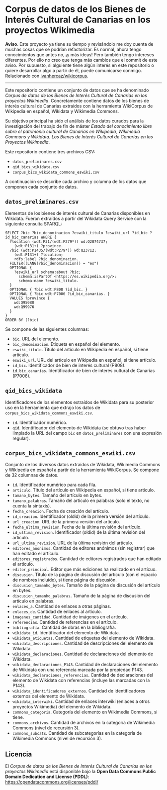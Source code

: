 # Corpus de datos de los Bienes de Interés Cultural de Canarias en los proyectos Wikimedia

**Aviso**. Este proyecto ya tiene su tiempo y revisándolo me doy cuenta de muchas cosas que se podrían refactorizar. Es normal, ahora tengo conocimientos que antes no, ¡y más ideas! Pero también tengo intereses diferentes.
Por ello no creo que tenga más cambios que el commit de este aviso. Por supuesto, si alguiente tiene algún interés en este repositorio o quiere desarrollar algo a partir de él, puede comunicarse conmigo. Relacionado con
[ivanhercaz/wikicorpus](/ivanhercaz/wikicorpus).

----

Este repositorio contiene un conjunto de datos que se ha denominado *Corpus de datos de los Bienes de Interés Cultural de Canarias en los proyectos Wikimedia*. Concretamente contiene datos de los bienes de interés cultural de Canarias extraídos con la herramienta WikiCorpus de Wikipedia en español, Wikidata y Wikimedia Commons.

Su objetivo principal ha sido el análisis de los datos curados para la investigación del trabajo de fin de máster *Estado del conocimiento libre sobre el patrimonio cultural de Canarias en Wikipedia, Wikimedia Commons y Wikidata. Los Bienes de Interés Cultural de Canarias en los Proyectos Wikimedia*.

Este repositorio contiene tres archivos CSV:

  - `datos_preliminares.csv`
  - `qid_bics_wikidata.csv`
  - `corpus_bics_wikidata_commons_eswiki.csv`

A continuación se describe cada archivo y columna de los datos que componen cada conjunto de datos.

## `datos_preliminares.csv`

Elementos de los bienes de interés cultural de Canarias disponibles en Wikidata. Fueron extraídos a partir del Wikidata Query Service con la siguiente consulta SPARQL:

```sparql
SELECT ?bic ?bic_denominacion ?eswiki_titulo ?eswiki_url ?id_bic ?id_bic_canarias WHERE {
  ?location (wdt:P31/(wdt:P279*)) wd:Q2074737;
    (wdt:P131+) ?province.
  ?bic (wdt:P1435/(wdt:P279*)) wd:Q23712;
    (wdt:P131+) ?location;
    rdfs:label ?bic_denominacion.
  FILTER((LANG(?bic_denominacion)) = "es")
  OPTIONAL {
    ?eswiki_url schema:about ?bic;
      schema:isPartOf <https://es.wikipedia.org/>;
      schema:name ?eswiki_titulo.
  }
  OPTIONAL { ?bic wdt:P808 ?id_bic. }
  OPTIONAL { ?bic wdt:P7006 ?id_bic_canarias. }
  VALUES ?province {
    wd:Q95080
    wd:Q99976
  }
}
ORDER BY (?bic)
```

Se compone de las siguientes columnas:

  - `bic`. URL del elemento.
  - `bic_denominación`. Etiqueta en español del elemento.
  - `eswiki_titulo`. Título del artículo en Wikipedia en español, si tiene artículo.
  - `eswiki_url`. URL del artículo en Wikipedia en español, si tiene artículo.
  - `id_bic`. Identificador de bien de interés cultural (P808).
  - `id_bic_canarias`. Identificador de bien de interés cultural de Canarias (P7006).

## `qid_bics_wikidata`

Identificadores de los elementos extraídos de Wikidata para su posterior uso en la herramienta que extrajo los datos de `corpus_bics_wikidata_commons_eswiki.csv`.

  - `id`. Identificador numérico.
  - `qid`. Identificador del elemento de Wikidata (se obtuvo tras haber limpiado la URL del campo `bic` en `datos_preliminares` con una expresión regular).

## `corpus_bics_wikidata_commons_eswiki.csv`

Conjunto de los diversos datos extraídos de Wikidata, Wikimedia Commons y Wikipedia en español a partir de la herramienta WikiCorpus. Se compone de 32 columnas de datos.

  - `id`. Identificador numérico para cada fila.
  - `articulo`. Titulo del artículo en Wikipedia en español, si tiene artículo.
  - `tamano_bytes`. Tamaño del artículo en bytes.
  - `tamano_palabras`. Tamaño del artículo en palabras (solo el texto, no cuenta la sintaxis).
  - `fecha_creacion`. Fecha de creación del artículo.
  - `id_creacion`. Identificador (oldid) de la primera versión del artículo.
  - `url_creacion`. URL de la primera versión del artículo.
  - `fecha_ultima_revision`. Fecha de la última revisión del artículo.
  - `id_ultima_revision`. Identificador (oldid) de la última revisión del artículo.
  - `url_ultima_revision`. URL de la última revisión del artículo.
  - `editores_anonimos`. Cantidad de editores anónimos (sin registrar) que han editado el artículo.
  - `editores_registrados`. Cantidad de editores registrados que han editado el artículo.
  - `editor_principal`. Editor que más ediciones ha realizado en el artícuo.
  - `discusion`. Título de la página de discusión del artículo (con el espacio de nombres incluído), si tiene página de discusión.
  - `discusion_tamanho_bytes`. Tamaño de la página de discusión del artículo en bytes.
  - `discusion_tamanho_palabras`. Tamaño de la página de discusión del artículo en palabras.
  - `enlaces_a`. Cantidad de enlaces a otras páginas.
  - `enlaces_de`. Cantidad de enlaces al artículo.
  - `imagenes_cantidad`. Cantidad de imágenes en el artículo.
  - `referencias`. Cantidad de referencias en el artículo.
  - `bibliografía`. Cantidad de obras en la bibliografía.
  - `wikidata_id`. Identificador del elemento de Wikidata.
  - `wikidata_etiquetas`. Cantidad de etiquetas del elemento de Wikidata.
  - `wikidata_descripciones`. Cantidad de descripciones del elemento de Wikidata.
  - `wikidata_declaraciones`. Cantidad de declaraciones del elemento de Wikidata.
  - `wikidata_declaraciones_P143`. Cantidad de declaraciones del elemento de Wikidata con una referencia marcada por la propiedad P143.
  - `wikidata_declaraciones_referencias`. Cantidad de declaraciones del elemento de Wikidata con referencias (incluye las marcadas con la P143).
  - `wikidata_identificadores_externos`. Cantidad de identificadores externos del elemento de Wikidata.
  - `wikidata_interwiki`. Cantidad de enlaces interwiki (enlaces a otros proyectos Wikimedia) del elemento de Wikidata.
  - `commons_categoria`. Categoría del elemento en Wikimedia Commons, si tiene.
  - `commons_archivos`. Cantidad de archivos en la categoría de Wikimedia Commons (nivel de recursión 3).
  - `commons_subcats`. Cantidad de subcategorías en la categoría de Wikimedia Commons (nivel de recursión 3).

## Licencia

El *Corpus de datos de los Bienes de Interés Cultural de Canarias en los proyectos Wikimedia* está disponible bajo la **Open Data Commons Public Domain Dedication and License (PDDL)**: https://opendatacommons.org/licenses/pddl/
